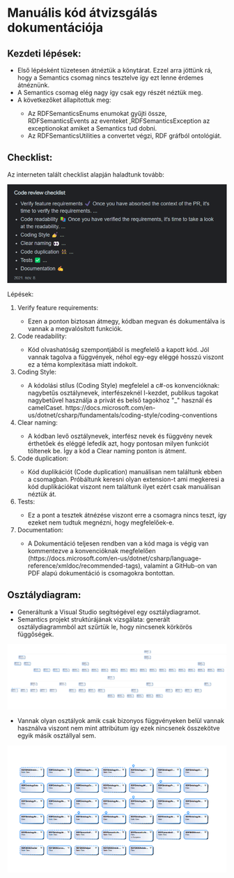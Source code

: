 # Manuális kód átvizsgálás dokumentációja 


## Kezdeti lépések:
 <ul>
    <li>Első lépésként tüzetesen átnéztük a könytárat. Ezzel arra jöttünk rá, hogy a Semantics csomag nincs tesztelve így ezt lenne érdemes átnéznünk.</li>
     <li>A Semantics csomag elég nagy így csak egy részét néztük meg.</li>
     <li>A következőket állapítottuk meg:</li>
     <ul>
     <li> Az RDFSemanticsEnums enumokat gyűjti össze, RDFSemanticsEvents az eventeket ,RDFSemanticsException az exceptionokat amiket a Semantics tud dobni.
     <li>Az RDFSemanticsUtilities a convertet végzi, RDF gráfból ontológiát.</li>
     </ul>
 </ul>
 
## Checklist:
<p>Az interneten talált checklist alapján haladtunk tovább:</p>

![Code review checklist](images/manual_code_review/code_review_steps.png)

<p>Lépések:</p>

<ol>
    <li>Verify feature requirements:</li>
    <ul>
        <li>Ezen a ponton biztosan átmegy, kódban megvan és dokumentálva is vannak a megvalósított funkciók. </li>
    </ul>
    <li>Code readability:</li>
    <ul>
        <li>Kód olvashatóság szempontjából is megfelelő a kapott kód. Jól vannak tagolva a függvények, néhol egy-egy eléggé hosszú viszont ez a téma komplexitása miatt indokolt. </li>
    </ul>
    <li>Coding Style:</li>
    <ul>
        <li>A kódolási stílus (Coding Style) megfelelel a c#-os konvencióknak: nagybetűs osztálynevek, interfészeknél I-kezdet, publikus tagokat nagybetűvel használja a privát és belső tagokhoz "_" használ és camelCaset.
<a>https://docs.microsoft.com/en-us/dotnet/csharp/fundamentals/coding-style/coding-conventions</a> </li>
    </ul>
    <li>Clear naming:</li>
    <ul>
        <li>A kódban levő osztálynevek, interfész nevek és függvény nevek érthetőek és eléggé lefedik azt, hogy pontosan milyen funkciót töltenek be. Így a kód a Clear naming ponton is átment. </li>
    </ul>
    <li>Code duplication:</li>
    <ul>
        <li>Kód duplikációt (Code duplication) manuálisan nem találtunk ebben a csomagban.
Próbáltunk keresni olyan extension-t ami megkeresi a kód duplikációkat viszont nem találtunk ilyet ezért csak manuálisan néztük át. </li>
    </ul>
    <li>Tests:</li>
    <ul>
        <li>Ez a pont a tesztek átnézése viszont erre a csomagra nincs teszt, így ezeket nem tudtuk megnézni, hogy megfelelőek-e. </li>
    </ul>
    <li>Documentation:</li>
    <ul>
        <li>A Dokumentáció teljesen rendben van a kód maga is végig van kommentezve a konvencióknak megfelelően
(<a>https://docs.microsoft.com/en-us/dotnet/csharp/language-reference/xmldoc/recommended-tags</a>), valamint a GitHub-on van PDF alapú dokumentáció is csomagokra bontottan. </li>
    </ul>
</ol>

## Osztálydiagram:
<ul>
    <li>Generáltunk a Visual Studio segítségével egy osztálydiagramot.</li>
    <li>Semantics projekt struktúrájának vizsgálata: generált osztálydiagrammból azt szűrtük le, hogy nincsenek körkörös függőségek.</li>
</ul>

![Class diagram #1](images/manual_code_review/class_diagram_2.png)

<ul>
    <li>Vannak olyan osztályok amik csak bizonyos függvényeken belül vannak használva viszont nem mint attribútum így ezek nincsenek összekötve egyik másik osztállyal sem.</li>
</ul>

![Class diagram #2](images/manual_code_review/class_diagram.png)